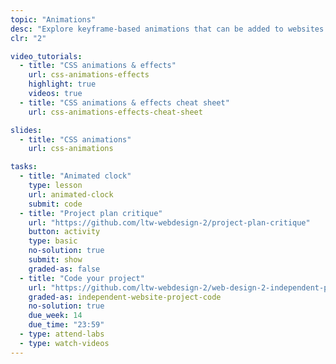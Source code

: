 ```yaml
---
topic: "Animations"
desc: "Explore keyframe-based animations that can be added to websites for that extra oomph."
clr: "2"

video_tutorials:
  - title: "CSS animations & effects"
    url: css-animations-effects
    highlight: true
    videos: true
  - title: "CSS animations & effects cheat sheet"
    url: css-animations-effects-cheat-sheet

slides:
  - title: "CSS animations"
    url: css-animations

tasks:
  - title: "Animated clock"
    type: lesson
    url: animated-clock
    submit: code
  - title: "Project plan critique"
    url: "https://github.com/ltw-webdesign-2/project-plan-critique"
    button: activity
    type: basic
    no-solution: true
    submit: show
    graded-as: false
  - title: "Code your project"
    url: "https://github.com/ltw-webdesign-2/web-design-2-independent-project"
    graded-as: independent-website-project-code
    no-solution: true
    due_week: 14
    due_time: "23:59"
  - type: attend-labs
  - type: watch-videos
---
```


